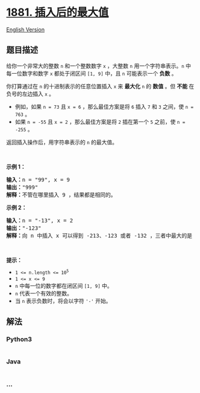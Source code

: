 # [1881. 插入后的最大值](https://leetcode-cn.com/problems/maximum-value-after-insertion)

[English Version](/solution/1800-1899/1881.Maximum%20Value%20after%20Insertion/README_EN.md)

## 题目描述

<!-- 这里写题目描述 -->

<p>给你一个非常大的整数 <code>n</code> 和一个整数数字 <code>x</code> ，大整数 <code>n</code> 用一个字符串表示。<code>n</code> 中每一位数字和数字 <code>x</code> 都处于闭区间 <code>[1, 9]</code> 中，且 <code>n</code> 可能表示一个 <strong>负数</strong> 。</p>

<p>你打算通过在 <code>n</code> 的十进制表示的任意位置插入 <code>x</code> 来 <strong>最大化</strong> <code>n</code> 的 <strong>数值</strong> ​​​​​​。但 <strong>不能</strong> 在负号的左边插入 <code>x</code> 。</p>

<ul>
	<li>例如，如果 <code>n = 73</code> 且 <code>x = 6</code> ，那么最佳方案是将 <code>6</code> 插入 <code>7</code> 和 <code>3</code> 之间，使 <code>n = 763</code> 。</li>
	<li>如果 <code>n = -55</code> 且 <code>x = 2</code> ，那么最佳方案是将 <code>2</code> 插在第一个 <code>5</code> 之前，使 <code>n = -255</code> 。</li>
</ul>

<p>返回插入操作后，用字符串表示的 <code>n</code> 的最大值。</p>

<p> </p>

<p><strong>示例 1：</strong></p>

<pre>
<strong>输入：</strong>n = "99", x = 9
<strong>输出：</strong>"999"
<strong>解释：</strong>不管在哪里插入 9 ，结果都是相同的。
</pre>

<p><strong>示例 2：</strong></p>

<pre>
<strong>输入：</strong>n = "-13", x = 2
<strong>输出：</strong>"-123"
<strong>解释：</strong>向 n 中插入 x 可以得到 -213、-123 或者 -132 ，三者中最大的是 -123 。
</pre>

<p> </p>

<p><strong>提示：</strong></p>

<ul>
	<li><code>1 <= n.length <= 10<sup>5</sup></code></li>
	<li><code>1 <= x <= 9</code></li>
	<li><code>n</code>​​​ 中每一位的数字都在闭区间 <code>[1, 9]</code> 中。</li>
	<li><code>n</code> 代表一个有效的整数。</li>
	<li>当 <code>n</code> 表示负数时，将会以字符 <code>'-'</code> 开始。</li>
</ul>


## 解法

<!-- 这里可写通用的实现逻辑 -->

<!-- tabs:start -->

### **Python3**

<!-- 这里可写当前语言的特殊实现逻辑 -->

```python

```

### **Java**

<!-- 这里可写当前语言的特殊实现逻辑 -->

```java

```

### **...**

```

```

<!-- tabs:end -->
